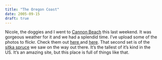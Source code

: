 ```yaml
---
title: "The Oregon Coast"
date: 2005-09-15
draft: true
---
```

Nicole, the doggies and I went to [Cannon Beach](https://web.archive.org/web/20060614141004/http://www.cannonbeach.org/) this last weekend. It was gorgeous weather for it and we had a splendid time. I’ve upload some of the photos to flickr. Check them out [here ](https://web.archive.org/web/20060614141004/http://www.flickr.com/photos/tlockney/sets/953505/)and [here](https://web.archive.org/web/20060614141004/http://www.flickr.com/photos/tlockney/sets/953450/). That second set is of the [sitka spruce](https://web.archive.org/web/20060614141004/http://lewisandclarktrail.com/section4/orcities/seaside/sitkaspruce.htm) we saw on the way out there. It’s the tallest of it’s kind in the US. It’s an amazing site, but this place is full of things like that.
